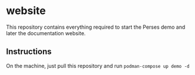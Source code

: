 # website

This repository contains everything required to start the Perses demo and later the documentation website.

## Instructions

On the machine, just pull this repository and run `podman-compose up demo -d`
